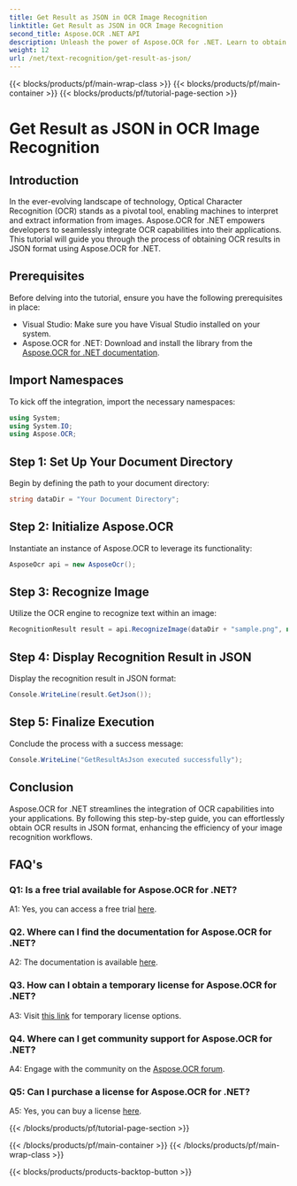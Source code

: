 ```yaml
---
title: Get Result as JSON in OCR Image Recognition
linktitle: Get Result as JSON in OCR Image Recognition
second_title: Aspose.OCR .NET API
description: Unleash the power of Aspose.OCR for .NET. Learn to obtain OCR results in JSON format effortlessly. Enhance your image recognition with this step-by-step guide.
weight: 12
url: /net/text-recognition/get-result-as-json/
---
```


{{< blocks/products/pf/main-wrap-class >}}
{{< blocks/products/pf/main-container >}}
{{< blocks/products/pf/tutorial-page-section >}}

# Get Result as JSON in OCR Image Recognition

## Introduction

In the ever-evolving landscape of technology, Optical Character Recognition (OCR) stands as a pivotal tool, enabling machines to interpret and extract information from images. Aspose.OCR for .NET empowers developers to seamlessly integrate OCR capabilities into their applications. This tutorial will guide you through the process of obtaining OCR results in JSON format using Aspose.OCR for .NET.

## Prerequisites

Before delving into the tutorial, ensure you have the following prerequisites in place:

- Visual Studio: Make sure you have Visual Studio installed on your system.
- Aspose.OCR for .NET: Download and install the library from the [Aspose.OCR for .NET documentation](https://reference.aspose.com/ocr/net/).

## Import Namespaces

To kick off the integration, import the necessary namespaces:

```csharp
using System;
using System.IO;
using Aspose.OCR;
```

## Step 1: Set Up Your Document Directory

Begin by defining the path to your document directory:

```csharp
string dataDir = "Your Document Directory";
```

## Step 2: Initialize Aspose.OCR

Instantiate an instance of Aspose.OCR to leverage its functionality:

```csharp
AsposeOcr api = new AsposeOcr();
```

## Step 3: Recognize Image

Utilize the OCR engine to recognize text within an image:

```csharp
RecognitionResult result = api.RecognizeImage(dataDir + "sample.png", new RecognitionSettings { });
```

## Step 4: Display Recognition Result in JSON

Display the recognition result in JSON format:

```csharp
Console.WriteLine(result.GetJson());
```

## Step 5: Finalize Execution

Conclude the process with a success message:

```csharp
Console.WriteLine("GetResultAsJson executed successfully");
```

## Conclusion

Aspose.OCR for .NET streamlines the integration of OCR capabilities into your applications. By following this step-by-step guide, you can effortlessly obtain OCR results in JSON format, enhancing the efficiency of your image recognition workflows.

## FAQ's

### Q1: Is a free trial available for Aspose.OCR for .NET?

A1: Yes, you can access a free trial [here](https://releases.aspose.com/).

### Q2. Where can I find the documentation for Aspose.OCR for .NET?

A2: The documentation is available [here](https://reference.aspose.com/ocr/net/).

### Q3. How can I obtain a temporary license for Aspose.OCR for .NET?

A3: Visit [this link](https://purchase.aspose.com/temporary-license/) for temporary license options.

### Q4. Where can I get community support for Aspose.OCR for .NET?

A4: Engage with the community on the [Aspose.OCR forum](https://forum.aspose.com/c/ocr/16).

### Q5: Can I purchase a license for Aspose.OCR for .NET?

A5: Yes, you can buy a license [here](https://purchase.aspose.com/buy).

{{< /blocks/products/pf/tutorial-page-section >}}

{{< /blocks/products/pf/main-container >}}
{{< /blocks/products/pf/main-wrap-class >}}

{{< blocks/products/products-backtop-button >}}
